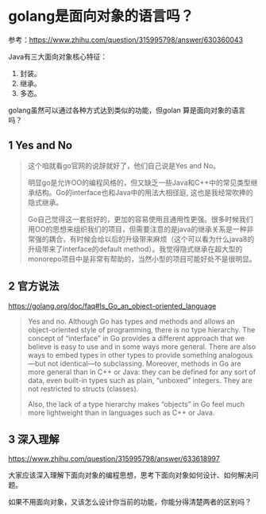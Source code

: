 # golang是面向对象的语言吗？

参考：https://www.zhihu.com/question/315995798/answer/630360043

Java有三大面向对象核心特征：
1. 封装。
2. 继承。
3. 多态。

golang虽然可以通过各种方式达到类似的功能，但golan 算是面向对象的语言吗？

## 1 Yes and No

> 这个咱就看go官网的说辞就好了，他们自己说是Yes and No。
>
> 明显go是允许OO的编程风格的，但又缺乏一些Java和C++中的常见类型继承结构。Go的interface也和Java中的用法大相径庭, 这也是我经常吹捧的隐式继承。
>
> Go自己觉得这一套挺好的，更加的容易使用且通用性更强。很多时候我们用OO的思想来组织我们的项目，但需要注意的是java的继承关系是一种非常强的耦合，有时候会给以后的升级带来麻烦（这个可以看为什么java8的升级带来了interface的default method）。我觉得隐式继承在超大型的monorepo项目中是非常有帮助的，当然小型的项目可能好处不是很明显。

## 2 官方说法

https://golang.org/doc/faq#Is_Go_an_object-oriented_language

> Yes and no. Although Go has types and methods and allows an object-oriented style of programming, there is no type hierarchy. The concept of “interface” in Go provides a different approach that we believe is easy to use and in some ways more general. There are also ways to embed types in other types to provide something analogous—but not identical—to subclassing. Moreover, methods in Go are more general than in C++ or Java: they can be defined for any sort of data, even built-in types such as plain, “unboxed” integers. They are not restricted to structs (classes).
>
> Also, the lack of a type hierarchy makes “objects” in Go feel much more lightweight than in languages such as C++ or Java.

## 3 深入理解

https://www.zhihu.com/question/315995798/answer/633618997

大家应该深入理解下面向对象的编程思想，思考下面向对象如何设计、如何解决问题。

如果不用面向对象，又该怎么设计你当前的功能，你能分得清楚两者的区别吗？